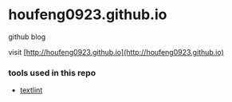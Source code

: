 houfeng0923.github.io
=====================

github blog

visit [http://houfeng0923.github.io](http://houfeng0923.github.io)




### tools used in this repo

- [textlint](https://sspai.com/post/55006)